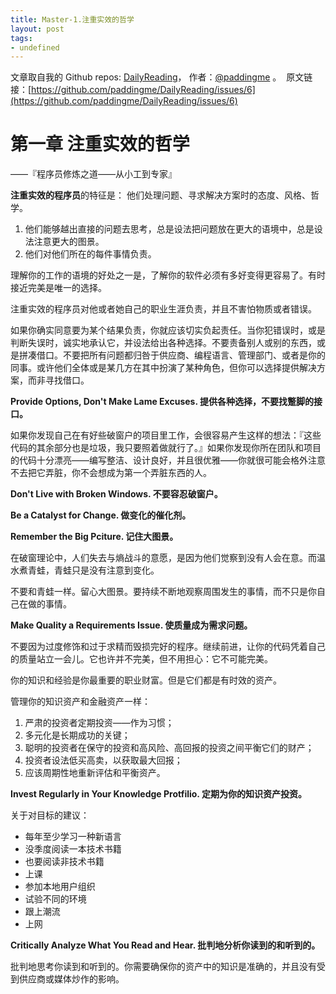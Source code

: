 ```yaml
---
title: Master-1.注重实效的哲学 
layout: post
tags:
- undefined
---
```



 文章取自我的 Github  repos: [DailyReading](https://github.com/paddingme/DailyReading)， 作者：[@paddingme](http://padding.me/about.html) 。 
 &nbsp;原文链接：[https://github.com/paddingme/DailyReading/issues/6](https://github.com/paddingme/DailyReading/issues/6)

# 第一章  注重实效的哲学 

——『程序员修炼之道——从小工到专家』

**注重实效的程序员**的特征是： 他们处理问题、寻求解决方案时的态度、风格、哲学。

1. 他们能够越出直接的问题去思考，总是设法把问题放在更大的语境中，总是设法注意更大的图景。
2. 他们对他们所在的每件事情负责。

理解你的工作的语境的好处之一是，了解你的软件必须有多好变得更容易了。有时接近完美是唯一的选择。

注重实效的程序员对他或者她自己的职业生涯负责，并且不害怕物质或者错误。

如果你确实同意要为某个结果负责，你就应该切实负起责任。当你犯错误时，或是判断失误时，诚实地承认它，并设法给出各种选择。不要责备别人或别的东西，或是拼凑借口。不要把所有问题都归咎于供应商、编程语言、管理部门、或者是你的同事。或许他们全体或是某几方在其中扮演了某种角色，但你可以选择提供解决方案，而非寻找借口。

**Provide Options, Don't Make Lame Excuses.
提供各种选择，不要找蹩脚的接口。**

如果你发现自己在有好些破窗户的项目里工作，会很容易产生这样的想法：『这些代码的其余部分也是垃圾，我只要照着做就行了。』如果你发现你所在团队和项目的代码十分漂亮——编写整洁、设计良好，并且很优雅——你就很可能会格外注意不去把它弄脏，你不会想成为第一个弄脏东西的人。

**Don't Live with Broken Windows. 
不要容忍破窗户。**


**Be a Catalyst for Change. 
做变化的催化剂。**



**Remember the Big Pciture.
记住大图景。**

在破窗理论中，人们失去与熵战斗的意愿，是因为他们觉察到没有人会在意。而温水煮青蛙，青蛙只是没有注意到变化。

不要和青蛙一样。留心大图景。要持续不断地观察周围发生的事情，而不只是你自己在做的事情。


**Make Quality  a Requirements Issue.
使质量成为需求问题。**

不要因为过度修饰和过于求精而毁损完好的程序。继续前进，让你的代码凭着自己的质量站立一会儿。它也许并不完美，但不用担心：它不可能完美。


你的知识和经验是你最重要的职业财富。但是它们都是有时效的资产。

管理你的知识资产和金融资产一样：

1. 严肃的投资者定期投资——作为习惯；
2. 多元化是长期成功的关键；
3. 聪明的投资者在保守的投资和高风险、高回报的投资之间平衡它们的财产；
4. 投资者设法低买高卖，以获取最大回报；
5. 应该周期性地重新评估和平衡资产。

**Invest Regularly in Your Knowledge Protfilio.
定期为你的知识资产投资。**

关于对目标的建议：

- 每年至少学习一种新语言
- 没季度阅读一本技术书籍
- 也要阅读非技术书籍
- 上课
- 参加本地用户组织
- 试验不同的环境
- 跟上潮流
- 上网



**Critically Analyze What You Read and Hear.
批判地分析你读到的和听到的。**

批判地思考你读到和听到的。你需要确保你的资产中的知识是准确的，并且没有受到供应商或媒体炒作的影响。
